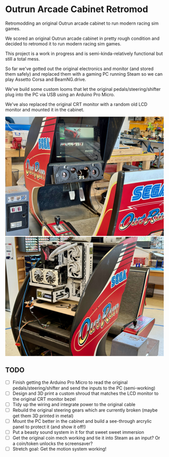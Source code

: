 # Outrun Arcade Cabinet Retromod

Retromodding an original Outrun arcade cabinet to run modern racing sim games.

We scored an original Outrun arcade cabinet in pretty rough condition and decided to retromod it to run modern racing sim games.

This project is a work in progress and is semi-kinda-relatively functional but still a total mess.

So far we've gotted out the original electronics and monitor (and stored them safely) and replaced them with a gaming PC running Steam so we can play Assetto Corsa and BeamNG.drive.

We've build some custom looms that let the original pedals/steering/shifter plug into the PC via USB using an Arduino Pro Micro.

We've also replaced the original CRT monitor with a random old LCD monitor and mounted it in the cabinet.

![Outrun Arcade Cabinet](https://github.com/senwerks/outrun-arcade/blob/main/meta/outrun-arcade-01.jpg)
![Outrun Arcade Cabinet](https://github.com/senwerks/outrun-arcade/blob/main/meta/outrun-arcade-02.jpg)


## TODO

- [ ] Finish getting the Arduino Pro Micro to read the original pedals/steering/shifter and send the inputs to the PC (semi-working)
- [ ] Design and 3D print a custom shroud that matches the LCD monitor to the original CRT monitor bezel
- [ ] Tidy up the wiring and integrate power to the original cable
- [ ] Rebuild the original steering gears which are currently broken (maybe get them 3D printed in metal)
- [ ] Mount the PC better in the cabinet and build a see-through arcrylic panel to protect it (and show it off!)
- [ ] Put a beasty sound system in it for that sweet sweet immersion
- [ ] Get the original coin mech working and tie it into Steam as an input? Or a coin/token unlocks the screensaver?
- [ ] Stretch goal: Get the motion system working!
